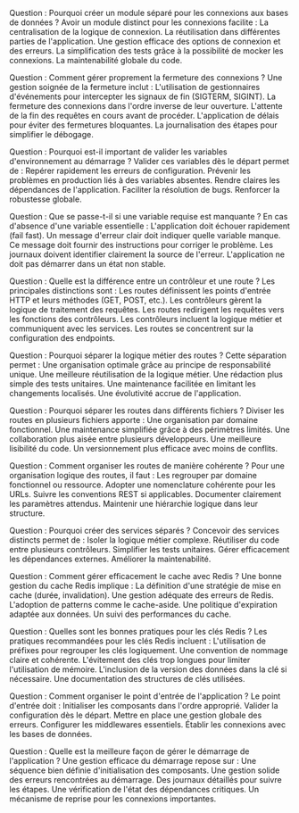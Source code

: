 Question : Pourquoi créer un module séparé pour les connexions aux bases de données ?
Avoir un module distinct pour les connexions facilite :
La centralisation de la logique de connexion.
La réutilisation dans différentes parties de l'application.
Une gestion efficace des options de connexion et des erreurs.
La simplification des tests grâce à la possibilité de mocker les connexions.
La maintenabilité globale du code.

Question : Comment gérer proprement la fermeture des connexions ?
Une gestion soignée de la fermeture inclut :
L'utilisation de gestionnaires d'événements pour intercepter les signaux de fin (SIGTERM, SIGINT).
La fermeture des connexions dans l'ordre inverse de leur ouverture.
L'attente de la fin des requêtes en cours avant de procéder.
L'application de délais pour éviter des fermetures bloquantes.
La journalisation des étapes pour simplifier le débogage.

Question : Pourquoi est-il important de valider les variables d'environnement au démarrage ?
 Valider ces variables dès le départ permet de :
Repérer rapidement les erreurs de configuration.
Prévenir les problèmes en production liés à des variables absentes.
Rendre claires les dépendances de l'application.
Faciliter la résolution de bugs.
Renforcer la robustesse globale.

Question : Que se passe-t-il si une variable requise est manquante ?
 En cas d'absence d'une variable essentielle :
L'application doit échouer rapidement (fail fast).
Un message d'erreur clair doit indiquer quelle variable manque.
Ce message doit fournir des instructions pour corriger le problème.
Les journaux doivent identifier clairement la source de l'erreur.
L'application ne doit pas démarrer dans un état non stable.

Question : Quelle est la différence entre un contrôleur et une route ?
Les principales distinctions sont :
Les routes définissent les points d'entrée HTTP et leurs méthodes (GET, POST, etc.).
Les contrôleurs gèrent la logique de traitement des requêtes.
Les routes redirigent les requêtes vers les fonctions des contrôleurs.
Les contrôleurs incluent la logique métier et communiquent avec les services.
Les routes se concentrent sur la configuration des endpoints.

Question : Pourquoi séparer la logique métier des routes ?
 Cette séparation permet :
Une organisation optimale grâce au principe de responsabilité unique.
Une meilleure réutilisation de la logique métier.
Une rédaction plus simple des tests unitaires.
Une maintenance facilitée en limitant les changements localisés.
Une évolutivité accrue de l'application.

Question : Pourquoi séparer les routes dans différents fichiers ?
Diviser les routes en plusieurs fichiers apporte :
Une organisation par domaine fonctionnel.
Une maintenance simplifiée grâce à des périmètres limités.
Une collaboration plus aisée entre plusieurs développeurs.
Une meilleure lisibilité du code.
Un versionnement plus efficace avec moins de conflits.

Question : Comment organiser les routes de manière cohérente ?
Pour une organisation logique des routes, il faut :
Les regrouper par domaine fonctionnel ou ressource.
Adopter une nomenclature cohérente pour les URLs.
Suivre les conventions REST si applicables.
Documenter clairement les paramètres attendus.
Maintenir une hiérarchie logique dans leur structure.

Question : Pourquoi créer des services séparés ?
Concevoir des services distincts permet de :
Isoler la logique métier complexe.
Réutiliser du code entre plusieurs contrôleurs.
Simplifier les tests unitaires.
Gérer efficacement les dépendances externes.
Améliorer la maintenabilité.

Question : Comment gérer efficacement le cache avec Redis ?
 Une bonne gestion du cache Redis implique :
La définition d'une stratégie de mise en cache (durée, invalidation).
Une gestion adéquate des erreurs de Redis.
L'adoption de patterns comme le cache-aside.
Une politique d'expiration adaptée aux données.
Un suivi des performances du cache.

Question : Quelles sont les bonnes pratiques pour les clés Redis ?
 Les pratiques recommandées pour les clés Redis incluent :
L'utilisation de préfixes pour regrouper les clés logiquement.
Une convention de nommage claire et cohérente.
L'évitement des clés trop longues pour limiter l'utilisation de mémoire.
L'inclusion de la version des données dans la clé si nécessaire.
Une documentation des structures de clés utilisées.

Question : Comment organiser le point d'entrée de l'application ?
Le point d'entrée doit :
Initialiser les composants dans l'ordre approprié.
Valider la configuration dès le départ.
Mettre en place une gestion globale des erreurs.
Configurer les middlewares essentiels.
Établir les connexions avec les bases de données.

Question : Quelle est la meilleure façon de gérer le démarrage de l'application ?
 Une gestion efficace du démarrage repose sur :
Une séquence bien définie d'initialisation des composants.
Une gestion solide des erreurs rencontrées au démarrage.
Des journaux détaillés pour suivre les étapes.
Une vérification de l'état des dépendances critiques.
Un mécanisme de reprise pour les connexions importantes.
